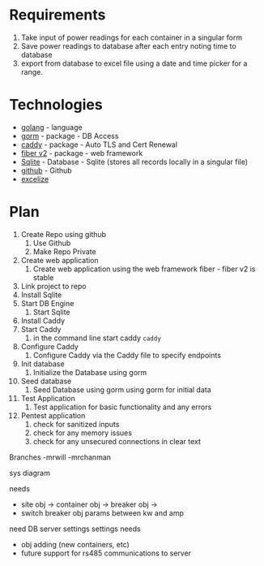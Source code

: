 # Requirements

1. Take input of power readings for each container in a singular form
2. Save power readings to database after each entry noting time to database
3. export from database to excel file using a date and time picker for a range.

# Technologies
* [golang](https://go.dev/) - language
* [gorm](https://github.com/go-gorm/gorm) - package - DB Access
* [caddy](https://github.com/caddyserver/caddy) - package - Auto TLS and Cert Renewal
* [fiber v2](https://github.com/gofiber/fiber) - package - web framework
* [Sqlite](https://sqlite.org/) - Database - Sqlite (stores all records locally in a singular file)
* [github](https://github.com) - Github
* [excelize](https://github.com/qax-os/excelize)

# Plan
1. Create Repo using github
	1. Use Github
	2. Make Repo Private
2. Create web application
	1. Create web application using the web framework fiber - fiber v2 is stable
3. Link project to repo
4. Install Sqlite
5. Start DB Engine
	1. Start Sqlite
6. Install Caddy
7. Start Caddy
	1. in the command line start caddy
		`caddy`
8. Configure Caddy
	1. Configure Caddy via the Caddy file to specify endpoints
9. Init database
	1. Initialize the Database using gorm
10. Seed database
	1. Seed Database using gorm using gorm for initial data
11. Test Application
	1. Test application for basic functionality and any errors
12. Pentest application
	1. check for sanitized inputs
	2. check for any memory issues
	3. check for any unsecured connections in clear text

Branches
-mrwill
-mrchanman

sys diagram

needs
- site obj -> container obj -> breaker obj ->
- switch breaker obj params between kw and amp 

need DB server settings 
settings needs
- obj adding (new containers, etc)
- future support for rs485 communications to server

